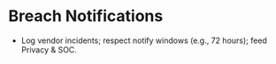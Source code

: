 # Breach Notifications
- Log vendor incidents; respect notify windows (e.g., 72 hours); feed Privacy & SOC.
